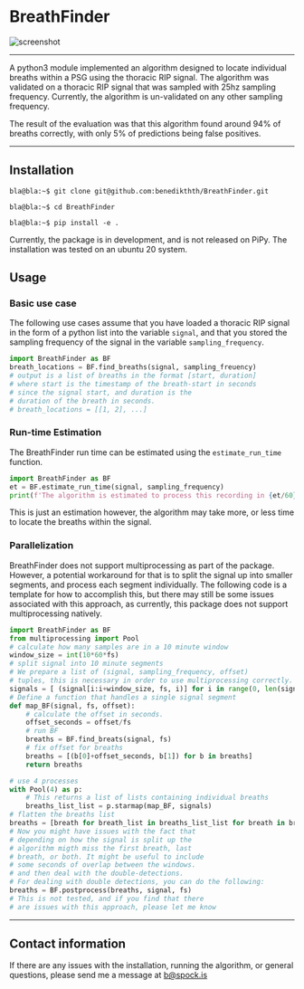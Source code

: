 # BreathFinder

![screenshot](https://user-images.githubusercontent.com/7534594/120475771-4e89d300-c399-11eb-874a-619ffcb5b925.png)

---
A python3 module implemented an algorithm designed to locate individual breaths within a PSG using the thoracic RIP signal.
The algorithm was validated on a thoracic RIP signal that was sampled with 25hz sampling frequency. Currently, the algorithm is un-validated on any other sampling frequency.

The result of the evaluation was that this algorithm found around 94\% of breaths correctly, with only 5\% of predictions being false positives.

---

## Installation

```console
bla@bla:~$ git clone git@github.com:benedikthth/BreathFinder.git

bla@bla:~$ cd BreathFinder

bla@bla:~$ pip install -e .
```

Currently, the package is in development, and is not released on PiPy.
The installation was tested on an ubuntu 20 system.

## Usage

### Basic use case

The following use cases assume that you have loaded a thoracic RIP signal in the form of a python list into the variable `signal`, and that you stored the sampling frequency of the signal in the variable `sampling_frequency`.

```python
import BreathFinder as BF
breath_locations = BF.find_breaths(signal, sampling_freuency)
# output is a list of breaths in the format [start, duration]
# where start is the timestamp of the breath-start in seconds
# since the signal start, and duration is the
# duration of the breath in seconds.
# breath_locations = [[1, 2], ...]
```

### Run-time Estimation

The BreathFinder run time can be estimated using the `estimate_run_time` function.

```python
import BreathFinder as BF
et = BF.estimate_run_time(signal, sampling_frequency)
print(f'The algorithm is estimated to process this recording in {et/60} minutes')
```

This is just an estimation however, the algorithm may take more, or less time to locate the breaths within the signal.

### Parallelization

BreathFinder does not support multiprocessing as part of the package.
However, a potential workaround for that is to split the signal up into smaller segments, and process each segment individually.
The following code is a template for how to accomplish this, but there may still be some issues associated with this approach, as currently, this package does not support multiprocessing natively.

```python
import BreathFinder as BF
from multiprocessing import Pool
# calculate how many samples are in a 10 minute window
window_size = int(10*60*fs)
# split signal into 10 minute segments
# We prepare a list of (signal, sampling_frequency, offset)
# tuples, this is necessary in order to use multiprocessing correctly.
signals = [ (signal[i:i+window_size, fs, i)] for i in range(0, len(signal), window_size)]
# Define a function that handles a single signal segment
def map_BF(signal, fs, offset):
    # calculate the offset in seconds. 
    offset_seconds = offset/fs
    # run BF
    breaths = BF.find_breats(signal, fs)
    # fix offset for breaths
    breaths = [(b[0]+offset_seconds, b[1]) for b in breaths]
    return breaths

# use 4 processes
with Pool(4) as p:
    # This returns a list of lists containing individual breaths
    breaths_list_list = p.starmap(map_BF, signals)
# flatten the breaths list
breaths = [breath for breath_list in breaths_list_list for breath in breath_list]
# Now you might have issues with the fact that
# depending on how the signal is split up the 
# algorithm migth miss the first breath, last 
# breath, or both. It might be useful to include
# some seconds of overlap between the windows. 
# and then deal with the double-detections.
# For dealing with double detections, you can do the following:
breaths = BF.postprocess(breaths, signal, fs)
# This is not tested, and if you find that there 
# are issues with this approach, please let me know
```

---

## Contact information

If there are any issues with the installation, running the algorithm, or general questions, please send me a message at [b@spock.is](mailto:b@spock.is?subject=Issue%20With%20BreathFinder)
